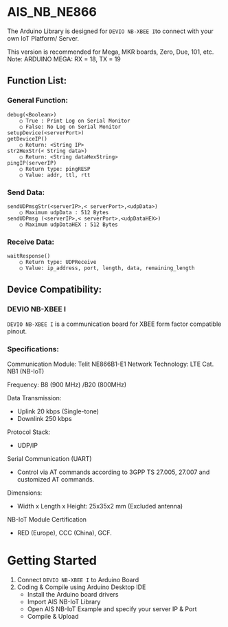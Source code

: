 # AIS_NB_NE866

The Arduino Library is designed for `DEVIO NB-XBEE I`to connect with your own IoT Platform/ Server. 

This version is recommended for Mega, MKR boards, Zero, Due, 101, etc.
Note: ARDUINO MEGA: RX = 18, TX = 19

## Function List:

### General Function:
	debug(<Boolean>)
		○ True : Print Log on Serial Monitor
		○ False: No Log on Serial Monitor
	setupDevice(<serverPort>) 
	getDeviceIP()
		○ Return: <String IP>
	str2HexStr(< String data>)
		○ Return: <String dataHexString>
	pingIP(serverIP)
		○ Return type: pingRESP
		○ Value: addr, ttl, rtt

### Send Data:
	sendUDPmsgStr(<serverIP>,< serverPort>,<udpData>)
		○ Maximum udpData : 512 Bytes
	sendUDPmsg (<serverIP>,< serverPort>,<udpDataHEX>)
		○ Maximum udpDataHEX : 512 Bytes

### Receive Data: 
	waitResponse()
		○ Return type: UDPReceive
		○ Value: ip_address, port, length, data, remaining_length

## Device Compatibility:
### DEVIO NB-XBEE I
`DEVIO NB-XBEE I` is a communication board for XBEE form factor compatible pinout. 

### Specifications:
  Communication Module: Telit NE866B1-E1
  Network Technology: LTE Cat. NB1 (NB-IoT)
  
  Frequency: B8 (900 MHz) /B20 (800MHz)
  
  Data Transmission:
  - Uplink 20 kbps (Single-tone)
  - Downlink 250 kbps 
  
  Protocol Stack:
  - UDP/IP
  
  Serial Communication (UART)
  - Control via AT commands according to 3GPP TS 27.005, 27.007 and customized AT commands.
  
  Dimensions: 
  - Width x Length x Height: 25x35x2 mm (Excluded antenna)
  
  NB-IoT Module Certification
  - RED (Europe), CCC (China), GCF.



# Getting Started
  1. Connect `DEVIO NB-XBEE I` to Arduino Board
  2. Coding & Compile using Arduino Desktop IDE
		- Install the Arduino board drivers
		- Import AIS NB-IoT Library 
		- Open AIS NB-IoT Example and specify your server IP & Port
		- Compile & Upload
